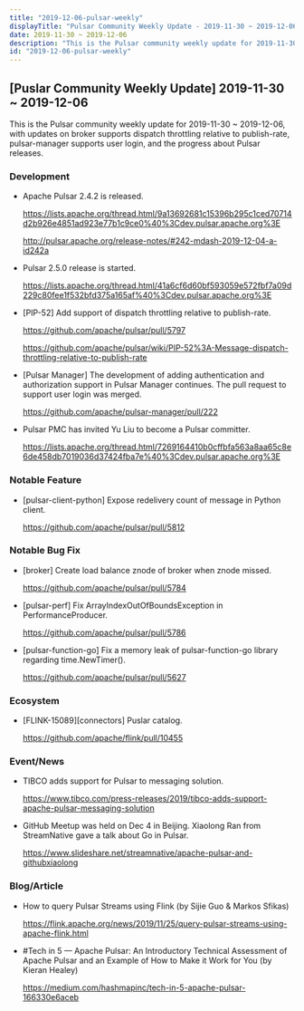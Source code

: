 ```yaml
---
title: "2019-12-06-pulsar-weekly"
displayTitle: "Pulsar Community Weekly Update - 2019-11-30 ~ 2019-12-06"
date: 2019-11-30 ~ 2019-12-06
description: "This is the Pulsar community weekly update for 2019-11-30 ~ 2019-12-06, with updates on broker supports dispatch throttling relative to publish-rate, pulsar-manager supports user login, and the progress about Pulsar releases."
id: "2019-12-06-pulsar-weekly"
---
```


## [Puslar Community Weekly Update] 2019-11-30 ~ 2019-12-06

This is the Pulsar community weekly update for 2019-11-30 ~ 2019-12-06, with updates on broker supports dispatch throttling relative to publish-rate, pulsar-manager supports user login, and the progress about Pulsar releases. 

### Development

* Apache Pulsar 2.4.2 is released.

    https://lists.apache.org/thread.html/9a13692681c15396b295c1ced70714d2b926e4851ad923e77b1c9ce0%40%3Cdev.pulsar.apache.org%3E
    
    http://pulsar.apache.org/release-notes/#242-mdash-2019-12-04-a-id242a
    
* Pulsar 2.5.0 release is started.

    https://lists.apache.org/thread.html/41a6cf6d60bf593059e572fbf7a09d229c80fee1f532bfd375a165af%40%3Cdev.pulsar.apache.org%3E
    
* [PIP-52] Add support of dispatch throttling relative to publish-rate.

    https://github.com/apache/pulsar/pull/5797
    
    https://github.com/apache/pulsar/wiki/PIP-52%3A-Message-dispatch-throttling-relative-to-publish-rate
    
* [Pulsar Manager] The development of adding authentication and authorization support in Pulsar Manager continues. The pull request to support user login was merged.

    https://github.com/apache/pulsar-manager/pull/222

* Pulsar PMC has invited Yu Liu to become a Pulsar committer.

    https://lists.apache.org/thread.html/7269164410b0cffbfa563a8aa65c8e6de458db7019036d37424fba7e%40%3Cdev.pulsar.apache.org%3E

### Notable Feature

- [pulsar-client-python] Expose redelivery count of message in Python client.

    https://github.com/apache/pulsar/pull/5812

### Notable Bug Fix

- [broker] Create load balance znode of broker when znode missed.

    https://github.com/apache/pulsar/pull/5784

- [pulsar-perf] Fix ArrayIndexOutOfBoundsException in PerformanceProducer.

    https://github.com/apache/pulsar/pull/5786

- [pulsar-function-go] Fix a memory leak of pulsar-function-go library regarding time.NewTimer().

    https://github.com/apache/pulsar/pull/5627

### Ecosystem

* [FLINK-15089][connectors] Puslar catalog.

    https://github.com/apache/flink/pull/10455

### Event/News

* TIBCO adds support for Pulsar to messaging solution.

    https://www.tibco.com/press-releases/2019/tibco-adds-support-apache-pulsar-messaging-solution
    
    
* GitHub Meetup was held on Dec 4 in Beijing. Xiaolong Ran from StreamNative gave a talk about Go in Pulsar.

    https://www.slideshare.net/streamnative/apache-pulsar-and-githubxiaolong

### Blog/Article

* How to query Pulsar Streams using Flink (by Sijie Guo & Markos Sfikas)

    https://flink.apache.org/news/2019/11/25/query-pulsar-streams-using-apache-flink.html
    
* #Tech in 5 — Apache Pulsar: An Introductory Technical Assessment of Apache Pulsar and an Example of How to Make it Work for You (by Kieran Healey)

    https://medium.com/hashmapinc/tech-in-5-apache-pulsar-166330e6aceb